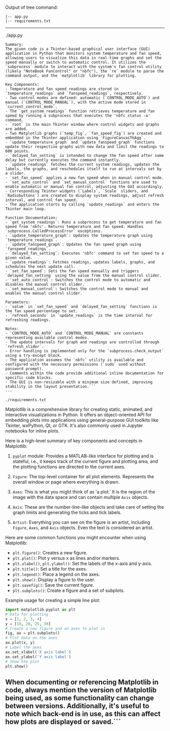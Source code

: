 Output of tree command:
```
|-- app.py
|-- requirements.txt

```

---

./app.py
```
Summary:
The given code is a Tkinter-based graphical user interface (GUI) application in Python that monitors system temperature and fan speed, allowing users to visualize this data in real-time graphs and set the speed manually or switch to automatic control. It utilizes the `subprocess` module to interact with the system's fan control utility (likely "NoteBook FanControl" or "nbfc"), the `re` module to parse the command output, and the `matplotlib` library for plotting.

Key Components:
- Temperature and fan speed readings are stored in `temperature_readings` and `fanspeed_readings`, respectively.
- Two control modes are defined: automatic (`CONTROL_MODE_AUTO`) and manual (`CONTROL_MODE_MANUAL`), with the active mode stored in `current_control_mode`.
- The `get_system_readings` function retrieves temperature and fan speed by running a subprocess that executes the 'nbfc status -a' command.
- `root` is the main Tkinter window where control widgets and graphs are added.
- Two Matplotlib graphs (`temp_fig`, `fan_speed_fig`) are created and embedded in the Tkinter application using `FigureCanvasTkAgg`.
- `update_temperature_graph` and `update_fanspeed_graph` functions update their respective graphs with new data and limit the readings to 600 points.
- `delayed_fan_setting` is intended to change the fan speed after some delay but currently executes the command instantly.
- `update_readings` fetches the current system readings, updates the labels, the graphs, and reschedules itself to run at intervals set by a slider.
- `set_fan_speed` applies a new fan speed when in manual control mode.
- `set_auto_control` and `set_manual_control` functions are used to enable automatic or manual fan control, adjusting the GUI accordingly.
- Corresponding Tkinter widgets (`Labels`, `Scale` sliders, and `Radiobuttons`) are created to display system readings, adjust refresh interval, and control fan speed.
- The application starts by calling `update_readings` and enters the Tkinter main loop.

Function Documentation:
- `get_system_readings`: Runs a subprocess to get temperature and fan speed from 'nbfc'. Returns temperature and fan speed. Handles `subprocess.CalledProcessError` exceptions.
- `update_temperature_graph`: Updates the temperature graph using `temperature_readings`.
- `update_fanspeed_graph`: Updates the fan speed graph using `fanspeed_readings`.
- `delayed_fan_setting`: Executes 'nbfc' command to set fan speed to a given value.
- `update_readings`: Fetches readings, updates labels, graphs, and schedules the next update call.
- `set_fan_speed`: Sets the fan speed manually and triggers `delayed_fan_setting` using the value from the manual control slider.
- `set_auto_control`: Switches the control mode to automatic and disables the manual control slider.
- `set_manual_control`: Switches the control mode to manual and enables the manual control slider.

Parameters:
- `value` in `set_fan_speed` and `delayed_fan_setting` functions is the fan speed percentage to set.
- `refresh_seconds` in `update_readings` is the time interval for refreshing readings.

Notes:
- `CONTROL_MODE_AUTO` and `CONTROL_MODE_MANUAL` are constants representing available control modes.
- The update intervals for graph and readings are controlled through `refresh_slider`.
- Error handling is implemented only for the `subprocess.check_output` using a try-except block.
- The application assumes the `nbfc` utility is available and configured with the necessary permissions (`sudo` used without password prompt).
- Comments within the code provide additional inline documentation for specific code blocks.
- The GUI is non-resizable with a minimum size defined, improving stability in the layout presentation.```
---

./requirements.txt
```
Matplotlib is a comprehensive library for creating static, animated, and interactive visualizations in Python. It offers an object-oriented API for embedding plots into applications using general-purpose GUI toolkits like Tkinter, wxPython, Qt, or GTK. It's also commonly used in Jupyter notebooks for inline plots.

Here is a high-level summary of key components and concepts in Matplotlib:

1. `pyplot` module: Provides a MATLAB-like interface for plotting and is stateful, i.e., it keeps track of the current figure and plotting area, and the plotting functions are directed to the current axes.

2. `Figure`: The top-level container for all plot elements. Represents the overall window or page where everything is drawn.

3. `Axes`: This is what you might think of as 'a plot.' It is the region of the image with the data space and can contain multiple `Axis` objects.

4. `Axis`: These are the number-line-like objects and take care of setting the graph limits and generating the ticks and tick labels.

5. `Artist`: Everything you can see on the figure is an artist, including `Figure`, `Axes`, and `Axis` objects. Even the text is considered an artist.

Here are some common functions you might encounter when using Matplotlib:

- `plt.figure()`: Creates a new figure.
- `plt.plot()`: Plot y versus x as lines and/or markers.
- `plt.xlabel()`, `plt.ylabel()`: Set the labels of the x-axis and y-axis.
- `plt.title()`: Set a title for the axes.
- `plt.legend()`: Place a legend on the axes.
- `plt.show()`: Display a figure to the user.
- `plt.savefig()`: Save the current figure.
- `plt.subplots()`: Create a figure and a set of subplots.

Example usage for creating a simple line plot:

```python
import matplotlib.pyplot as plt
# Data for plotting
x = [1, 2, 3, 4]
y = [10, 20, 25, 30]
# Create a new figure and an axes to plot in
fig, ax = plt.subplots()
# Plot data on the axes
ax.plot(x, y)
# Label the axes
ax.set_xlabel('X axis label')
ax.set_ylabel('Y axis label')
# Show the plot
plt.show()
```

When documenting or referencing Matplotlib in code, always mention the version of Matplotlib being used, as some functionality can change between versions. Additionally, it's useful to note which back-end is in use, as this can affect how plots are displayed or saved.```
---
